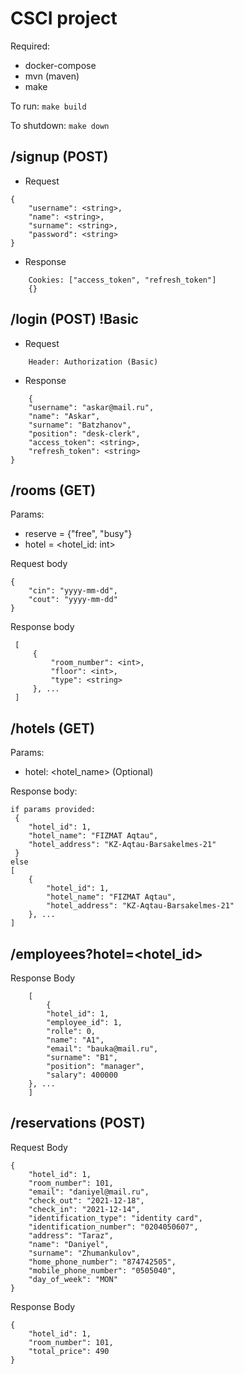 
# CSCI project

Required:
- docker-compose
- mvn (maven)
- make
  
To run:
`make build`

To shutdown:
`make down`

## /signup (POST) 

- Request
```
{
    "username": <string>,
    "name": <string>,
    "surname": <string>,
    "password": <string>
}
```
- Response
```
    Cookies: ["access_token", "refresh_token"]
    {}
```
## /login (POST) !Basic 
- Request
```
    Header: Authorization (Basic)
```
- Response
```
    {
    "username": "askar@mail.ru",
    "name": "Askar",
    "surname": "Batzhanov",
    "position": "desk-clerk",
    "access_token": <string>,
    "refresh_token": <string>
}
```


## /rooms (GET)
 Params: 
- reserve = {"free", "busy"}
- hotel = <hotel_id: int>

Request body
```
{
    "cin": "yyyy-mm-dd",
    "cout": "yyyy-mm-dd"
}
```

Response body 
```
 [
     {
         "room_number": <int>,
         "floor": <int>,
         "type": <string>
     }, ...
 ]
```

## /hotels (GET)
Params:
- hotel: <hotel_name> (Optional)

Response body:
```
if params provided:
 {
    "hotel_id": 1,
    "hotel_name": "FIZMAT Aqtau",
    "hotel_address": "KZ-Aqtau-Barsakelmes-21"
 }
else 
[
    {
        "hotel_id": 1,
        "hotel_name": "FIZMAT Aqtau",
        "hotel_address": "KZ-Aqtau-Barsakelmes-21"
    }, ...
]
```

## /employees?hotel=<hotel_id>

Response Body
```
    [
        {
        "hotel_id": 1,
        "employee_id": 1,
        "rolle": 0,
        "name": "A1",
        "email": "bauka@mail.ru",
        "surname": "B1",
        "position": "manager",
        "salary": 400000
    }, ...
    ]
```

## /reservations (POST) 

Request Body
```
{
    "hotel_id": 1,
    "room_number": 101,
    "email": "daniyel@mail.ru",
    "check_out": "2021-12-18",
    "check_in": "2021-12-14",
    "identification_type": "identity card",
    "identification_number": "0204050607",
    "address": "Taraz",
    "name": "Daniyel",
    "surname": "Zhumankulov",
    "home_phone_number": "874742505",
    "mobile_phone_number": "0505040",
    "day_of_week": "MON"
}
```
Response Body
```
{
    "hotel_id": 1,
    "room_number": 101,
    "total_price": 490
}
```